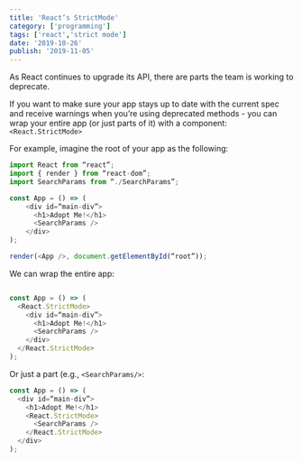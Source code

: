```yaml
---
title: 'React’s StrictMode'
category: ['programming']
tags: ['react','strict mode']
date: '2019-10-26'
publish: '2019-11-05'
---
```

As React continues to upgrade its API, there are parts the team is working to deprecate. 

If you want to make sure your app stays up to date with the current spec and receive warnings when you’re using deprecated methods - you can wrap your entire app (or just parts of it) with a component: `<React.StrictMode>`

For example, imagine the root of your app as the following:
``` javascript
import React from “react”;
import { render } from “react-dom”;
import SearchParams from “./SearchParams”;

const App = () => (
    <div id=“main-div”>
      <h1>Adopt Me!</h1>
      <SearchParams />
    </div>
);

render(<App />, document.getElementById(“root”));
```

We can wrap the entire app: 
``` javascript

const App = () => (
  <React.StrictMode>
    <div id=“main-div”>
      <h1>Adopt Me!</h1>
      <SearchParams />
    </div>
  </React.StrictMode>
);
```

Or just a part (e.g., `<SearchParams/>`:
``` javascript
const App = () => (
  <div id=“main-div”>
    <h1>Adopt Me!</h1>
    <React.StrictMode>
      <SearchParams />
    </React.StrictMode>
  </div>
);
```


